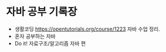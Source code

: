 # 자바 공부 기록장
+ 생활코딩 https://opentutorials.org/course/1223 자바 수업 정리.
+ 혼자 공부하는 자바
+ Do it! 자료구조/알고리즘 자바 편
